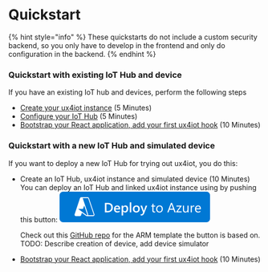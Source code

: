 # Quickstart

{% hint style="info" %}
These quickstarts do not include a custom security backend, so you only have to develop in the frontend and only do configuration in the backend.
{% endhint %}

### Quickstart with existing IoT Hub and device

If you have an existing IoT hub and devices, perform the following steps

* [Create your ux4iot instance](setup/create-ux4iot-instance.md) \(5 Minutes\)
* [Configure your IoT Hub](setup/configure-your-iot-hub.md) \(5 Minutes\)
* [Bootstrap your React application, add your first ux4iot hook](using-react/tutorial-using-create-react-app.md) \(10 Minutes\)

### Quickstart with a new IoT Hub and simulated device

If you want to deploy a new IoT Hub for trying out ux4iot, you do this:

* Create an IoT Hub, ux4iot instance and simulated device \(10 Minutes\)  
  You can deploy an IoT Hub and linked ux4iot instance using by pushing this button:  [![](.gitbook/assets/deploy-to-azure.png) ](https://portal.azure.com/#create/Microsoft.Template/uri/https%3A%2F%2Fraw.githubusercontent.com%2Fdeviceinsight%2Fux4iot-quickstart%2Fmaster%2Fquickstart.json)  


  Check out this [GitHub repo](https://github.com/deviceinsight/ux4iot-quickstart) for the ARM template the button is based on.  
  TODO: Describe creation of device, add device simulator

* [Bootstrap your React application, add your first ux4iot hook](using-react/tutorial-using-create-react-app.md) \(10 Minutes\)



